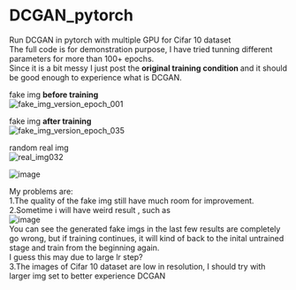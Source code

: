 # DCGAN_pytorch

Run DCGAN in pytorch with multiple GPU for Cifar 10 dataset<br/>
The full code is for demonstration purpose, I have tried tunning different parameters for more than 100+ epochs.<br/>
Since it is a bit messy I just post the <b>original training condition </b>and it should be good enough to experience what is DCGAN.<br/>

fake img <b>before training</b><br/>
![fake_img_version_epoch_001](https://user-images.githubusercontent.com/38428076/48109499-b0860880-e282-11e8-8ca1-bed705e0eb0f.jpg)

fake img <b>after training</b><br/>
![fake_img_version_epoch_035](https://user-images.githubusercontent.com/38428076/48109457-7fa5d380-e282-11e8-8df5-696a6619cb66.jpg)

random real img<br/>
![real_img032](https://user-images.githubusercontent.com/38428076/48109580-fb078500-e282-11e8-83ab-1316427c65c2.jpg)<br/>

![image](https://user-images.githubusercontent.com/38428076/48110098-2f7c4080-e285-11e8-9fe4-65be34670139.png)<br/>


My problems are:<br/>
1.The quality of the fake img still have much room for improvement.<br/>
2.Sometime i will have weird result , such as<br/>
![image](https://user-images.githubusercontent.com/38428076/48109797-d6f87380-e283-11e8-849b-2c6ff216cdda.png)<br/>
You can see the generated fake imgs in the last few results are completely go wrong, but if training continues, it will kind of back to the inital untrained stage and train from the beginning again. <br/>
I guess this may due to large lr step?<br/>
3.The images of Cifar 10 dataset are low in resolution, I should try with larger img set to better experience DCGAN

